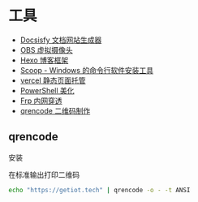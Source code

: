 # 工具

- [Docsisfy 文档网站生成器](https://docsify.js.org/#/zh-cn/)
- [OBS 虚拟摄像头](obs.md)
- [Hexo 博客框架](hexo.md)
- [Scoop - Windows 的命令行软件安装工具](scoop.md)
- [vercel 静态页面托管](https://vercel.com/) 
- [PowerShell 美化](https://ohmyposh.dev/)
- [Frp 内网穿透](https://github.com/fatedier/frp)
- [qrencode 二维码制作](#qrencode)

## qrencode

安装

在标准输出打印二维码
```sh
echo "https://getiot.tech" | qrencode -o - -t ANSI
```
